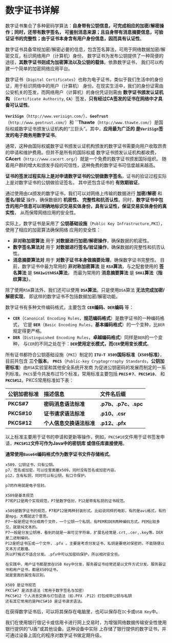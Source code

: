 数字证书详解
================================================================
数字证书集合了多种密码学算法：**自身带有公钥信息，可完成相应的加密/解密操作；同时，还带有数字签名，
可鉴别消息来源；且自身带有消息摘要信息，可验证证书的完整性；由于证书本身含有用户身份信息，因而具有认证性**。

数字证书具备常规加密/解密必要的信息，包含签名算法，可用于网络数据加密/解密交互，标识网络用户（计算机）身份。
数字证书为发布公钥提供了一种简便的途径，**其数字证书则成为加密算法以及公钥的载体**。依靠数字证书，
我们可以构建一个简单的加密网络应用平台。

数字证书（`Digital Certificates`）也称为电子证书，类似于我们生活中的身份证，用于标识网络中的用户（计算机）
身份。在现实生活中，我们的身份证需由公安机关的签发，而网络用户（计算机）的身份凭证则需由 **数字证书颁发认证机构**
（`Certificate Authority`, **`CA`**）签发，**只有经过CA签发的证书在网络中才具备可认证性**。

**`VeriSign`**（`http://www.verisign.com/`）、**`GeoTrust`**（`http://www.geotrust.com/`）和
**``Thawte**（`http://www.thawte.com/`）是国际权威数字证书颁发认证机构的“三巨头”。其中，**应用最为广泛的
是`VeriSign`签发的电子商务用数字证书**。

通常，这种由国际权威数字证书颁发认证机构颁发的数字证书需要向用户收取昂贵的申请和维护费用。但并不是所有的国际权威
数字证书颁发认证机构都收费，**CAcert**（`http://www.cacert.org/`）就是一个免费的数字证书颁发国际组织。
随着用户群的增大和颁发手段的可信性，这种免费的数字证书可信度越来越高。

**证书的签发过程实际上是对申请数字证书的公钥做数字签名**，证书的验证过程实际上是对数字证书的公钥做验证签名，
其中还包含证书的 **有效期验证**。

通过使用由`CA`颁发的数字证书，我们可以对网络上传输的数据进行 **加密/解密** 和 **签名/验证** 操作，确保数据的 **机密性、
完整性和抗否认性**。同时，**数字证书中包含的用户信息可以明确地标识交易实体身份，具有认证性，保证交易实体身份的真实性**，
从而保障网络应用的安全性。

实际上，数字证书是采用了 **公钥基础设施**（`Public Key Infrastructure,PKI`），使用了相应的加密算法确保网络
应用的安全性：
+ **非对称加密算法** 用于 **对数据进行加密/解密操作**，确保数据的机密性。
+ **数字签名算法对** 用于 **对数据进行签名/验证操作**，确保数据的完整性和抗否认性。
+ **消息摘要算法对** 用于 **对数子证书本身做摘要处理**，确保数字证书完整性。
目前，数字证书中最为常用的 **非对称加密算法** 是 **`RSA`算法**，与之配套使用的 **签名算法** 是 **`SHA1withRSA`算法**，
而最为常用的 **消息摘要算法** 是 **`SHA1`算法（指纹算法）**。

除了使用`RSA`算法外，我们还可以使用 **`DSA`算法**。只是使用`DSA`算法 **无法完成加密/解密实现**，
即这样的数字证书不包括数据加密/解密功能。 

数字证书有多种文件编码格式，主要包含 **`CER`编码、`DER`编码** 等：
+ **`CER`**（`Canonical Encoding Rules`，**规范编码格式**）是数字证书的一种编码格式，
它是 **`BER`**（`Basic Encoding Rules`，**基本编码格式**）的一个变种，比`BER`规定得更严格。
+ **`DER`**（`Distinguished Encoding Rules`，**卓越编码格式**）同样是`BER`的一个变种，
与`CER`的不同之处在于：**`DER`使用定长模式，而`CER`使用变长模式**。

所有证书都符合公钥基础设施（`PKI`）制定的 **`ITU-T X509`国际标准（`X509`标准）**，目前共包含 **三个版本**。
**`PKCS`**（`Public-key Cryptogrrraphy Standards`，**公钥加密标准**）由`RSA`实验室和其他安全系统开发商
为促进公钥密码的发展而制定的一系列标准。`PKCS`至今共发布过15个标准，常用标准主要包括 **`PKCS＃7`**、**`PKCS#10`**、
和 **`PKCS#12`**。PKCS常用标准如下表：

| 公钥加密标准 | 描述信息 | 文件名后缀 |
|:--------|:--------|:--------------|
| **PKCS#7** | **密码消息语法标准** | **.p7b、.p7c、.spc** |
| **PKCS#10** | **证书请求语法标准** | **.p10、.csr** |
| **PKCS#12** | **个人信息交换语法标准** | **.p12、.pfx** |

以上标准主要用于证书的申请和更新等操作，例如，`PKCS#10`文件用于证书签发申请，**`PKCS#12`文件可作为Java中的密钥库
或信任库直接使用**。

**通常使用`Base64`编码格式作为数字证书文件存储格式**。
```
x509，公钥证书，只有公钥。
p7，签名或加密。可以往里面塞x509，同时没有签名或加密内容。
p12，含有私钥，同时可以有公钥，有口令保护。

p7的作用就是电子信封。

X509是基本规范
P7和P12是两个实现规范，P7是数字信封，P12是带有私钥的证书规范。

x509是数字证书的规范，P7和P12是两种封装形式。比如说同样的电影，有的是avi格式，有的是mpg，大概就这个意思。
P7一般是把证书分成两个文件，一个公钥一个私钥，有PEM和DER两种编码方式。PEM比较多见，就是纯文本的。
P7一般是分发公钥用，看到的就是一串可见字符串，扩展名经常是.crt,.cer,.key等。DER是二进制编码。
P12是把证书压成一个文件，.pfx 。主要是考虑分发证书，私钥是要绝对保密的，不能随便以文本方式散播。
所以P7格式不适合分发。.pfx中可以加密码保护，所以相对安全些。

在实践中，用户证书都是放在USB Key中分发，服务器证书经常还是以文件方式分发。服务器证书和用户证书，都是X509证书，
就是里面的属性有区别。

X509 是证书规范
PKCS#7 是消息语法（常用于数字签名与加密）
PKCS#12 个人消息交换与打包语法（如.PFX .P12）打包成带公钥与私钥
还有其它常用的是PKCS#10 是证书请求语法。
```
在获得数字证书后，可以将其保存在电脑里，也可以保存在`IC`卡或`USB Key`中。

我们在使用银行借记卡或信用卡进行网上交易时，为增强网络数据传输安全性使用银行提供的“U盾”或其他设备。这种设备中实际
上存储了银行提供的数字证书，并可通过设备上固化的程序对数字证书做定期升级。









